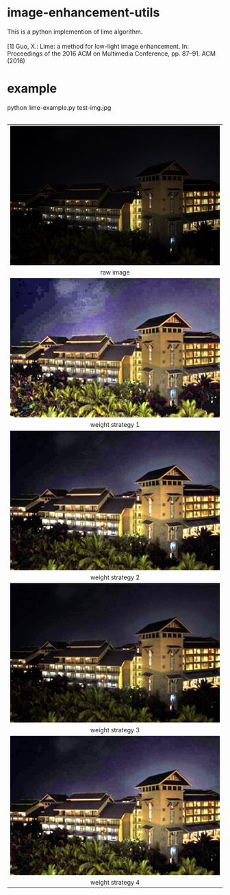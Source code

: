 # image-enhancement-utils
This is a python implemention of lime algorithm.</br></br>
[1] Guo, X.: Lime: a method for low-light image enhancement. In: Proceedings of the 2016 ACM on Multimedia Conference, pp. 87–91. ACM (2016)

# example
python lime-example.py test-img.jpg
</br></br>

<table>
  <tr><td align='center'><img src='/images/test-img.jpg'></td></tr>
  <tr><td align='center'>raw image</td></tr>
  
  <tr><td align='center'><img src='/images/test-img.jpg_ws1.jpg'></td></tr>
  <tr><td align='center'>weight strategy 1</td></tr>
  
  <tr><td align='center'><img src='/images/test-img.jpg_ws2.jpg'></td></tr>
  <tr><td align='center'>weight strategy 2</td></tr>
  
  <tr><td align='center'><img src='/images/test-img.jpg_ws3.jpg'></td></tr>
  <tr><td align='center'>weight strategy 3</td></tr>
  
  <tr><td align='center'><img src='/images/test-img.jpg_ws4.jpg'></td></tr>
  <tr><td align='center'>weight strategy 4</td></tr>
</table>

